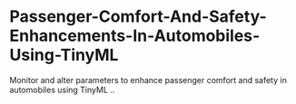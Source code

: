 # Passenger-Comfort-And-Safety-Enhancements-In-Automobiles-Using-TinyML
Monitor and alter parameters to enhance passenger comfort and safety in automobiles using TinyML 
..
